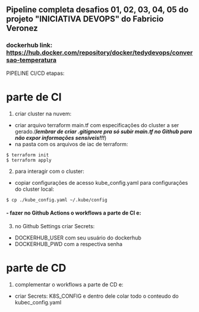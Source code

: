 ## Pipeline completa desafios 01, 02, 03, 04, 05 do projeto "INICIATIVA DEVOPS" do Fabricio Veronez
### dockerhub link: https://hub.docker.com/repository/docker/tedydevops/conversao-temperatura
PIPELINE CI/CD etapas:
# parte de CI
 1) criar cluster na nuvem: 
 - criar arquivo terraform main.tf com especificações do cluster a ser gerado.(***lembrar de criar .gitignore pra só subir main.tf no Github para não expor informações sensíveis!!!***)
 - na pasta com os arquivos de iac de terraform:
~~~linux
$ terraform init
$ terraform apply
~~~
 2) para interagir com o cluster: 
 - copiar configurações de acesso kube_config.yaml para configurações do cluster local:
~~~linux
$ cp ./kube_config.yaml ~/.kube/config
~~~
 #### - fazer no Github Actions o workflows a parte de CI e:
 3) no Github Settings criar Secrets: 
  - DOCKERHUB_USER com seu usuário do dockerhub
  - DOCKERHUB_PWD com a respectiva senha

# parte de CD
 1) complementar o workflows a parte de CD e:
 - criar Secrets: K8S_CONFIG  e dentro dele colar todo o conteudo do kubec_config.yaml
